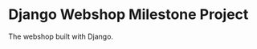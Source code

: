 # Django Webshop Milestone Project

The webshop built with Django.

<!--[![Build Status](https://travis-ci.org/AnnaDK/adriatic_diving.svg?branch=master)](https://travis-ci.org/AnnaDK/adriatic_diving)-->